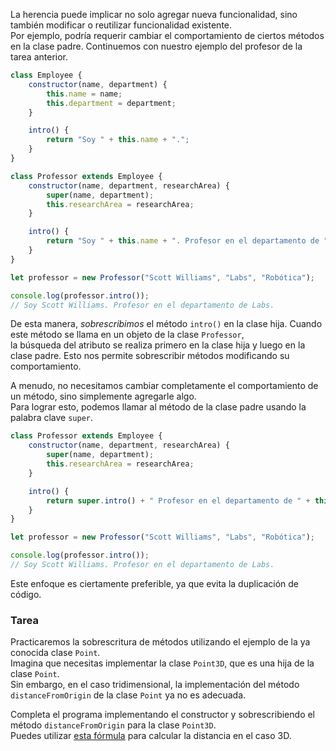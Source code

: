 La herencia puede implicar no solo agregar nueva funcionalidad, sino también modificar o reutilizar funcionalidad existente.  
Por ejemplo, podría requerir cambiar el comportamiento de ciertos métodos en la clase padre. Continuemos con nuestro ejemplo del profesor de la tarea anterior.

```javascript
class Employee {
    constructor(name, department) {
        this.name = name;
        this.department = department;
    }

    intro() {
        return "Soy " + this.name + ".";
    }
}

class Professor extends Employee {
    constructor(name, department, researchArea) {
        super(name, department);
        this.researchArea = researchArea;
    }

    intro() {
        return "Soy " + this.name + ". Profesor en el departamento de " + this.department + ".";
    }
}

let professor = new Professor("Scott Williams", "Labs", "Robótica");

console.log(professor.intro());
// Soy Scott Williams. Profesor en el departamento de Labs.
```

De esta manera, _sobrescribimos_ el método `intro()` en la clase hija. Cuando este método se llama en un objeto de la clase `Professor`,  
la búsqueda del atributo se realiza primero en la clase hija y luego en la clase padre. Esto nos permite sobrescribir métodos modificando su comportamiento.

A menudo, no necesitamos cambiar completamente el comportamiento de un método, sino simplemente agregarle algo.  
Para lograr esto, podemos llamar al método de la clase padre usando la palabra clave `super`.

```javascript
class Professor extends Employee {
    constructor(name, department, researchArea) {
        super(name, department);
        this.researchArea = researchArea;
    }

    intro() {
        return super.intro() + " Profesor en el departamento de " + this.department + ".";
    }
}

let professor = new Professor("Scott Williams", "Labs", "Robótica");

console.log(professor.intro());
// Soy Scott Williams. Profesor en el departamento de Labs.
```

Este enfoque es ciertamente preferible, ya que evita la duplicación de código.

### Tarea  
Practicaremos la sobrescritura de métodos utilizando el ejemplo de la ya conocida clase `Point`.  
Imagina que necesitas implementar la clase `Point3D`, que es una hija de la clase `Point`.  
Sin embargo, en el caso tridimensional, la implementación del método `distanceFromOrigin` de la clase `Point` ya no es adecuada.

Completa el programa implementando el constructor y sobrescribiendo el método `distanceFromOrigin` para la clase `Point3D`.  
Puedes utilizar [esta fórmula](https://es.wikipedia.org/wiki/Sistema_de_coordenadas_cartesiano#Distancia_entre_dos_puntos) para calcular la distancia en el caso 3D.